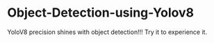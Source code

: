 # Object-Detection-using-Yolov8

YoloV8 precision shines with object detection!!! Try it to experience it.
